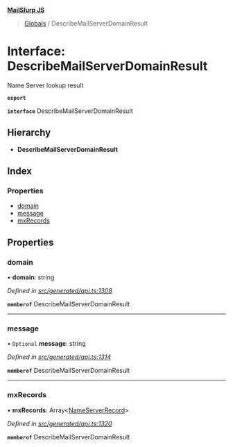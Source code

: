 **[MailSlurp JS](../README.md)**

> [Globals](../README.md) / DescribeMailServerDomainResult

# Interface: DescribeMailServerDomainResult

Name Server lookup result

**`export`** 

**`interface`** DescribeMailServerDomainResult

## Hierarchy

* **DescribeMailServerDomainResult**

## Index

### Properties

* [domain](describemailserverdomainresult.md#domain)
* [message](describemailserverdomainresult.md#message)
* [mxRecords](describemailserverdomainresult.md#mxrecords)

## Properties

### domain

•  **domain**: string

*Defined in [src/generated/api.ts:1308](https://github.com/mailslurp/mailslurp-client/blob/d7397d3/src/generated/api.ts#L1308)*

**`memberof`** DescribeMailServerDomainResult

___

### message

• `Optional` **message**: string

*Defined in [src/generated/api.ts:1314](https://github.com/mailslurp/mailslurp-client/blob/d7397d3/src/generated/api.ts#L1314)*

**`memberof`** DescribeMailServerDomainResult

___

### mxRecords

•  **mxRecords**: Array\<[NameServerRecord](nameserverrecord.md)>

*Defined in [src/generated/api.ts:1320](https://github.com/mailslurp/mailslurp-client/blob/d7397d3/src/generated/api.ts#L1320)*

**`memberof`** DescribeMailServerDomainResult
